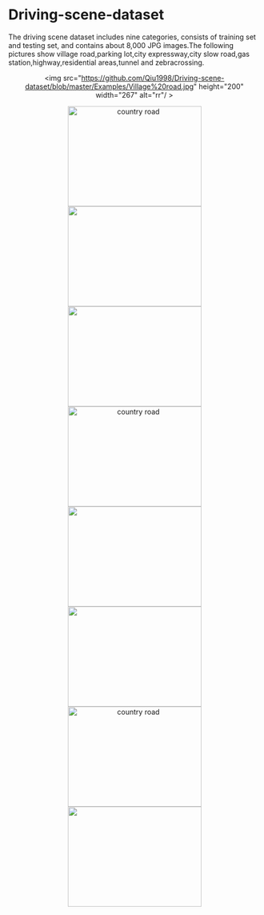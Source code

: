 # Driving-scene-dataset
The driving scene dataset includes nine categories, consists of training set and testing set, and contains about 8,000 JPG images.The following pictures show village road,parking lot,city expressway,city slow road,gas station,highway,residential areas,tunnel and zebracrossing.

<div align="center">
 
<img src="https://github.com/Qiu1998/Driving-scene-dataset/blob/master/Examples/Village%20road.jpg" height="200" width="267" alt="rr"/ >

<img src="https://github.com/Qiu1998/Driving-scene-dataset/blob/master/Examples/parking%20lot.jpg" height="200" width="267" alt="country road"/>

<img src="https://github.com/Qiu1998/Driving-scene-dataset/blob/master/Examples/city%20expressway.jpg" height="200" width="267" >

 </div>
 
 <div align="center">
<img src="https://github.com/Qiu1998/Driving-scene-dataset/blob/master/Examples/city%20slow%20road.jpg" height="200" width="267" >

<img src="https://github.com/Qiu1998/Driving-scene-dataset/blob/master/Examples/gas%20station.jpg" height="200" width="267" alt="country   road"/>

<img src="https://github.com/Qiu1998/Driving-scene-dataset/blob/master/Examples/highway.jpg" height="200" width="267" >

 </div>
 
 <div align="center">
<img src="https://github.com/Qiu1998/Driving-scene-dataset/blob/master/Examples/residential%20areas.jpg" height="200" width="267" >

<img src="https://github.com/Qiu1998/Driving-scene-dataset/blob/master/Examples/tunnel.jpg" width="267" height="200" width="267" alt="country   road"/>

<img src="https://github.com/Qiu1998/Driving-scene-dataset/blob/master/Examples/zebracrossing.jpg" height="200" width="267" >

 </div>
